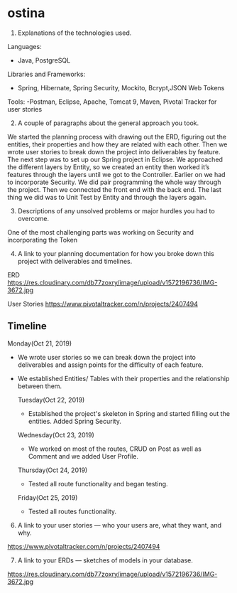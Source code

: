 # ostina
1. Explanations of the technologies used.

Languages:
- Java, PostgreSQL

Libraries and Frameworks:
- Spring, Hibernate, Spring Security, Mockito, Bcrypt,JSON Web Tokens

Tools:
-Postman, Eclipse, Apache, Tomcat 9, Maven, Pivotal Tracker for user stories


2. A couple of paragraphs about the general approach you took.

We started the planning process with drawing out the ERD, figuring out the entities, their properties and how they are related with each other. 
Then we wrote user stories to break down the project into deliverables by feature. 
The next step was to set up our Spring project in Eclipse. 
We approached the different layers by Entity, so we created an entity then worked it’s features through the layers until we got to the Controller.
Earlier on we had to incorporate Security.
We did pair programming the whole way through the project. 
Then we connected the front end with the back end. The last thing we did was to Unit Test by Entity and through the layers again.


3. Descriptions of any unsolved problems or major hurdles you had to overcome.

One of the most challenging parts was working on Security and incorporating  the Token 

4. A link to your planning documentation for how you broke down this project with deliverables and timelines.

ERD  
https://res.cloudinary.com/db77zoxry/image/upload/v1572196736/IMG-3672.jpg


User Stories 
https://www.pivotaltracker.com/n/projects/2407494

## Timeline


   Monday(Oct 21, 2019) 
        
 - We wrote user stories so we can break down the project into deliverables and assign points for the difficulty of each feature. 
        
 - We established Entities/ Tables with their properties and the relationship between them.
            

   Tuesday(Oct 22, 2019) 
   - Established the project's skeleton in Spring and started filling out the entities. Added Spring Security.
    
           
            
   Wednesday(Oct 23, 2019) 
   - We worked on most of the routes, CRUD on Post as well as Comment and we added User Profile.
    
    
        
   Thursday(Oct 24, 2019) 
   - Tested all route functionality and began testing.
    
      
   Friday(Oct 25, 2019) 
   - Tested all routes functionality.
    
   
   
6. A link to your user stories — who your users are, what they want, and why.

https://www.pivotaltracker.com/n/projects/2407494

7. A link to your ERDs — sketches of models in your database.

https://res.cloudinary.com/db77zoxry/image/upload/v1572196736/IMG-3672.jpg
